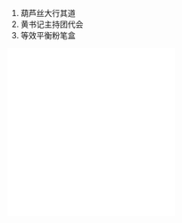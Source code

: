 1. 葫芦丝大行其道
2. 黄书记主持团代会
3. 等效平衡粉笔盒
<iframe src="//player.bilibili.com/player.html?aid=202315965&bvid=BV1ph41197gg&cid=240637770&page=1" scrolling="no" border="0" frameborder="no" framespacing="0" allowfullscreen="true"> </iframe>
<iframe src="//player.bilibili.com/player.html?aid=754750081&bvid=BV1Pk4y1C7Ed&cid=240560301&page=1" scrolling="no" border="0" frameborder="no" framespacing="0" allowfullscreen="true"> </iframe>
